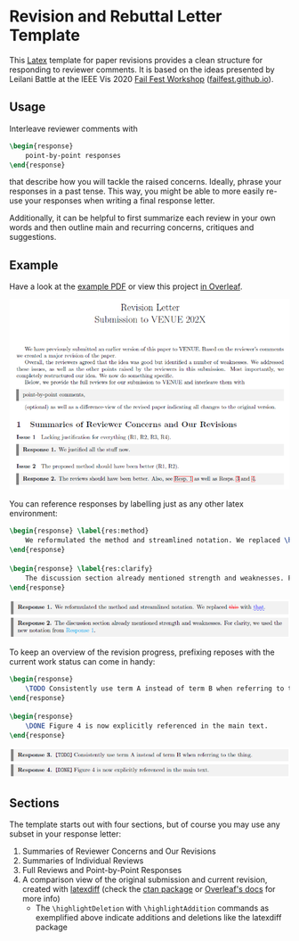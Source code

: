 # Revision and Rebuttal Letter Template

This [Latex](https://www.latex-project.org/) template for paper revisions provides a clean structure for responding to reviewer comments. 
It is based on the ideas presented by Leilani Battle at the IEEE Vis 2020 [Fail Fest Workshop](https://virtual.ieeevis.org/year/2020/session_w-failfest.html) ([failfest.github.io](https://failfest.github.io/)).
<!-- 
Original link to the Paper Submission Revision Template (access is not possible): https://docs.google.com/document/d/1Vef5VaW1j_vtg5z9lWJo4aKgzM0hUe3UnfBdY6-_1DM/edit
Archive link for the Paper Submission Revision Template: https://web.archive.org/web/20210216160619/https://docs.google.com/document/d/1Vef5VaW1j_vtg5z9lWJo4aKgzM0hUe3UnfBdY6-_1DM/edit 
-->

## Usage
Interleave reviewer comments with
``` latex
\begin{response}
    point-by-point responses
\end{response}
```
that describe how you will tackle the raised concerns.
Ideally, phrase your responses in a past tense.
This way, you might be able to more easily re-use your responses when writing a final response letter.

Additionally, it can be helpful to first summarize each review in your own words and then outline main and recurring concerns, critiques and suggestions.


## Example
Have a look at the [example PDF](example/Revision_Rebuttal_Letter_Template.pdf) or view this project [in Overleaf](https://www.overleaf.com/read/wxwnzwjycrpd#c1c24c).

![Example PDF start](example/example_start.png)

You can reference responses by labelling just as any other latex environment:

```latex
\begin{response} \label{res:method}
    We reformulated the method and streamlined notation. We replaced \highlightDeletion{this} with \highlightAddition{that}.
\end{response}

\begin{response} \label{res:clarify}
    The discussion section already mentioned strength and weaknesses. For clarity, we used the new notation from \autoref{res:method}.
\end{response}
```

![Example response referencing](example/responses_label.png)

To keep an overview of the revision progress, prefixing reposes with the current work status can come in handy:

```latex
\begin{response}
    \TODO Consistently use term A instead of term B when referring to the thing.
\end{response}

\begin{response}
    \DONE Figure 4 is now explicitly referenced in the main text.
\end{response}
```

![Example todo and done](example/responses_todo.png)

## Sections

The template starts out with four sections, but of course you may use any subset in your response letter: 

1. Summaries of Reviewer Concerns and Our Revisions
2. Summaries of Individual Reviews
3. Full Reviews and Point-by-Point Responses
4. A comparison view of the original submission and current revision, created with [latexdiff](https://github.com/ftilmann/latexdiff/) (check the [ctan package](https://ctan.org/pkg/latexdiff) or [Overleaf's docs](https://www.overleaf.com/learn/latex/Articles/Using_Latexdiff_For_Marking_Changes_To_Tex_Documents) for more info)
   - The `\highlightDeletion` with `\highlightAddition` commands as exemplified above indicate additions and deletions like the latexdiff package
